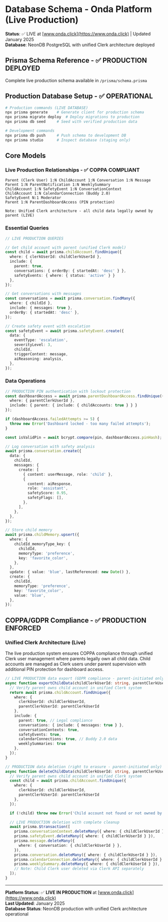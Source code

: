# Database Schema - Onda Platform (Live Production)

**Status**: ✅ LIVE at [www.onda.click](https://www.onda.click) | Updated January 2025  
**Database**: NeonDB PostgreSQL with unified Clerk architecture deployed

## Prisma Schema Reference - ✅ PRODUCTION DEPLOYED

Complete live production schema available in `/prisma/schema.prisma`

## Production Database Setup - ✅ OPERATIONAL

```bash
# Production commands (LIVE DATABASE)
npx prisma generate    # Generate client for production schema
npx prisma migrate deploy  # Deploy migrations to production
npx prisma db seed     # Seed with verified production data

# Development commands
npx prisma db push     # Push schema to development DB
npx prisma studio      # Inspect database (staging only)
```

## Core Models

### Live Production Relationships - ✅ COPPA COMPLIANT

```
Parent (Clerk User) 1:N ChildAccount 1:N Conversation 1:N Message
Parent 1:N ParentNotification 1:N WeeklySummary
ChildAccount 1:N SafetyEvent 1:N ConversationContext
ChildAccount 1:N CalendarConnection (Buddy 2.0)
SafetyEvent N:1 Moderator
Parent 1:N ParentDashboardAccess (PIN protection)

Note: Unified Clerk architecture - all child data legally owned by parent (LIVE)
```

### Essential Queries

```typescript
// LIVE PRODUCTION QUERIES

// Get child account with parent (unified Clerk model)
const child = await prisma.childAccount.findUnique({
  where: { clerkUserId: childClerkUserId },
  include: { 
    parent: true,
    conversations: { orderBy: { startedAt: 'desc' } },
    safetyEvents: { where: { status: 'active' } }
  },
});

// Get conversations with messages
const conversations = await prisma.conversation.findMany({
  where: { childId },
  include: { messages: true },
  orderBy: { startedAt: 'desc' },
});

// Create safety event with escalation
const safetyEvent = await prisma.safetyEvent.create({
  data: {
    eventType: 'escalation',
    severityLevel: 3,
    childId,
    triggerContent: message,
    aiReasoning: analysis,
  },
});
```

### Data Operations

```typescript
// PRODUCTION PIN authentication with lockout protection
const dashboardAccess = await prisma.parentDashboardAccess.findUnique({
  where: { parentClerkUserId },
  include: { parent: { include: { childAccounts: true } } }
});

if (dashboardAccess.failedAttempts >= 5) {
  throw new Error('Dashboard locked - too many failed attempts');
}

const isValidPin = await bcrypt.compare(pin, dashboardAccess.pinHash);

// Log conversation with safety analysis
await prisma.conversation.create({
  data: {
    childId,
    messages: {
      create: [
        { content: userMessage, role: 'child' },
        {
          content: aiResponse,
          role: 'assistant',
          safetyScore: 0.95,
          safetyFlags: [],
        },
      ],
    },
  },
});

// Store child memory
await prisma.childMemory.upsert({
  where: {
    childId_memoryType_key: {
      childId,
      memoryType: 'preference',
      key: 'favorite_color',
    },
  },
  update: { value: 'blue', lastReferenced: new Date() },
  create: {
    childId,
    memoryType: 'preference',
    key: 'favorite_color',
    value: 'blue',
  },
});
```

## COPPA/GDPR Compliance - ✅ PRODUCTION ENFORCED

### Unified Clerk Architecture (Live)

The live production system ensures COPPA compliance through unified Clerk user management where parents legally own all child data. Child accounts are managed as Clerk users under parent supervision with additional PIN protection for dashboard access.

```typescript
// LIVE PRODUCTION data export (GDPR compliance - parent-initiated only)
async function exportChildData(childClerkUserId: string, parentClerkUserId: string) {
  // Verify parent owns child account in unified Clerk system
  return await prisma.childAccount.findUnique({
    where: { 
      clerkUserId: childClerkUserId,
      parentClerkUserId: parentClerkUserId 
    },
    include: {
      parent: true, // Legal compliance
      conversations: { include: { messages: true } },
      conversationContexts: true,
      safetyEvents: true,
      calendarConnections: true, // Buddy 2.0 data
      weeklySummaries: true
    },
  });
}

// PRODUCTION data deletion (right to erasure - parent-initiated only)
async function deleteChildData(childClerkUserId: string, parentClerkUserId: string) {
  // Verify parent owns child account in unified Clerk system
  const child = await prisma.childAccount.findUnique({
    where: { 
      clerkUserId: childClerkUserId,
      parentClerkUserId: parentClerkUserId 
    },
  });

  if (!child) throw new Error('Child account not found or not owned by parent');

  // LIVE PRODUCTION deletion with complete cleanup
  await prisma.$transaction([
    prisma.conversationContext.deleteMany({ where: { childClerkUserId } }),
    prisma.safetyEvent.deleteMany({ where: { childClerkUserId } }),
    prisma.message.deleteMany({ 
      where: { conversation: { childClerkUserId } },
    }),
    prisma.conversation.deleteMany({ where: { childClerkUserId } }),
    prisma.calendarConnection.deleteMany({ where: { childClerkUserId } }),
    prisma.weeklySummary.deleteMany({ where: { childClerkUserId } }),
    // Note: Child Clerk user deleted via Clerk API separately
  ]);
}
```

---

**Platform Status**: ✅ **LIVE IN PRODUCTION** at [www.onda.click](https://www.onda.click)  
**Last Updated**: January 2025  
**Database Status**: NeonDB production with unified Clerk architecture operational
```
